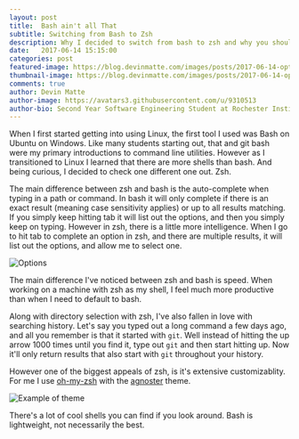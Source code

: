 ```yaml
---
layout: post
title:  Bash ain't all That
subtitle: Switching from Bash to Zsh
description: Why I decided to switch from bash to zsh and why you should too
date:   2017-06-14 15:15:00
categories: post
featured-image: https://blog.devinmatte.com/images/posts/2017-06-14-options.png
thumbnail-image: https://blog.devinmatte.com/images/posts/2017-06-14-options.png
comments: true
author: Devin Matte
author-image: https://avatars3.githubusercontent.com/u/9310513
author-bio: Second Year Software Engineering Student at Rochester Institute of Technology
---
```


When I first started getting into using Linux, the first tool I used was Bash on Ubuntu on Windows. Like many students starting out, that and git bash were my primary introductions to command line utilities. However as I transitioned to Linux I learned that there are more shells than bash. And being curious, I decided to check one different one out. Zsh.

The main difference between zsh and bash is the auto-complete when typing in a path or command. In bash it will only complete if there is an exact result (meaning case sensitivity applies) or up to all results matching. If you simply keep hitting tab it will list out the options, and then you simply keep on typing. However in zsh, there is a little more intelligence. When I go to hit tab to complete an option in zsh, and there are multiple results, it will list out the options, and allow me to select one.

![Options](https://blog.devinmatte.com/images/posts/2017-06-14-options.png)

The main difference I've noticed between zsh and bash is speed. When working on a machine with zsh as my shell, I feel much more productive than when I need to default to bash.

Along with directory selection with zsh, I've also fallen in love with searching history. Let's say you typed out a long command a few days ago, and all you remember is that it started with `git`. Well instead of hitting the up arrow 1000 times until you find it, type out `git` and then start hitting up. Now it'll only return results that also start with `git` throughout your history.

However one of the biggest appeals of zsh, is it's extensive customizablity. For me I use [oh-my-zsh](http://ohmyz.sh/) with the [agnoster](https://github.com/agnoster/agnoster-zsh-theme) theme.

![Example of theme](https://blog.devinmatte.com/images/posts/2017-06-14-theme.png)

There's a lot of cool shells you can find if you look around. Bash is lightweight, not necessarily the best.